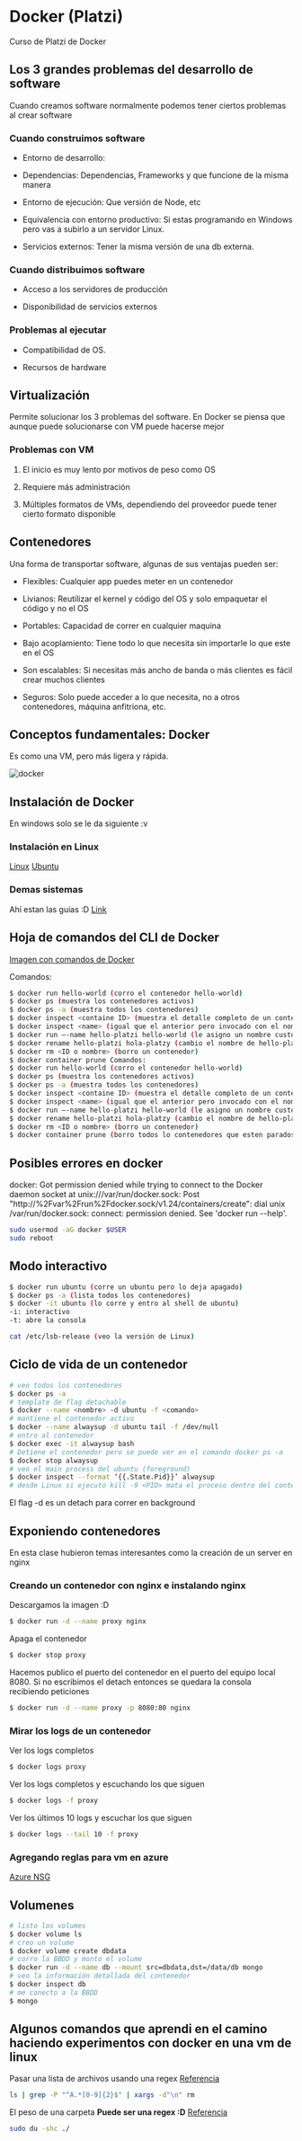 # Docker (Platzi)

Curso de Platzi de Docker

## Los 3 grandes problemas del desarrollo de software

Cuando creamos software normalmente podemos tener ciertos problemas al crear software

### Cuando construimos software

- Entorno de desarrollo: 

- Dependencias: Dependencias, Frameworks y que funcione de la misma manera

- Entorno de ejecución: Que versión de Node, etc

- Equivalencia con entorno productivo: Si estas programando en Windows pero vas a subirlo a un servidor Linux.

- Servicios externos: Tener la misma versión de una db externa.

### Cuando distribuimos software

- Acceso a los servidores de producción

- Disponibilidad de servicios externos

### Problemas al ejecutar

- Compatibilidad de OS.

- Recursos de hardware

## Virtualización

Permite solucionar los 3 problemas del software. En Docker se piensa que aunque puede solucionarse con VM puede hacerse mejor

### Problemas con VM

1. El inicio es muy lento por motivos de peso como OS

2. Requiere más administración

3. Múltiples formatos de VMs, dependiendo del proveedor puede tener cierto formato disponible

## Contenedores

Una forma de transportar software, algunas de sus ventajas pueden ser:

- Flexibles: Cualquier app puedes meter en un contenedor

- Livianos: Reutilizar el kernel y código del OS y solo empaquetar el código y no el OS

- Portables: Capacidad de correr en cualquier maquina

- Bajo acoplamiento: Tiene todo lo que necesita sin importarle lo que este en el OS

- Son escalables: Si necesitas más ancho de banda o más clientes es fácil crear muchos clientes

- Seguros: Solo puede acceder a lo que necesita, no a otros contenedores, máquina anfitriona, etc.

## Conceptos fundamentales: Docker

Es como una VM, pero más ligera y rápida.

![docker](./readme_files/8323.1565281088.png)

## Instalación de Docker

En windows solo se le da siguiente :v [](https://docs.docker.com/install/windows/)


### Instalación en Linux

[Linux](https://docs.docker.com/desktop/install/linux-install/)
[Ubuntu](https://docs.docker.com/desktop/install/ubuntu/)

### Demas sistemas

Ahí estan las guías :D [Link](https://docs.docker.com/get-docker/)

## Hoja de comandos del CLI de Docker

[Imagen con comandos de Docker](./readme_files/cheatsheet.webp)

Comandos:
```bash
$ docker run hello-world (corro el contenedor hello-world)
$ docker ps (muestra los contenedores activos)
$ docker ps -a (muestra todos los contenedores)
$ docker inspect <containe ID> (muestra el detalle completo de un contenedor)
$ docker inspect <name> (igual que el anterior pero invocado con el nombre)
$ docker run –-name hello-platzi hello-world (le asigno un nombre custom “hello-platzi”)
$ docker rename hello-platzi hola-platzy (cambio el nombre de hello-platzi a hola-platzi)
$ docker rm <ID o nombre> (borro un contenedor)
$ docker container prune Comandos:
$ docker run hello-world (corro el contenedor hello-world)
$ docker ps (muestra los contenedores activos)
$ docker ps -a (muestra todos los contenedores)
$ docker inspect <containe ID> (muestra el detalle completo de un contenedor)
$ docker inspect <name> (igual que el anterior pero invocado con el nombre)
$ docker run –-name hello-platzi hello-world (le asigno un nombre custom “hello-platzi”)
$ docker rename hello-platzi hola-platzy (cambio el nombre de hello-platzi a hola-platzi)
$ docker rm <ID o nombre> (borro un contenedor)
$ docker container prune (borro todos lo contenedores que esten parados)
```

## Posibles errores en docker

docker: Got permission denied while trying to connect to the Docker daemon socket at unix:///var/run/docker.sock: Post "http://%2Fvar%2Frun%2Fdocker.sock/v1.24/containers/create": dial unix /var/run/docker.sock: connect: permission denied.
See 'docker run --help'.

```bash
sudo usermod -aG docker $USER
sudo reboot
```

## Modo interactivo

```bash
$ docker run ubuntu (corre un ubuntu pero lo deja apagado)
$ docker ps -a (lista todos los contenedores)
$ docker -it ubuntu (lo corre y entro al shell de ubuntu)
-i: interactivo
-t: abre la consola

cat /etc/lsb-release (veo la versión de Linux)
```

## Ciclo de vida de un contenedor

```bash
# veo todos los contenedores
$ docker ps -a
# template de flag detachable
$ docker --name <nombre> -d ubuntu -f <comando>
# mantiene el contenedor activo
$ docker --name alwaysup -d ubuntu tail -f /dev/null
# entro al contenedor
$ docker exec -it alwaysup bash
# Detiene el contenedor pero se puede ver en el comando docker ps -a
$ docker stop alwaysup
# veo el main process del ubuntu (foreground)
$ docker inspect --format ‘{{.State.Pid}}’ alwaysup
# desde Linux si ejecuto kill -9 <PID> mata el proceso dentro del contenedor de ubuntu pero desde MAC no funciona
```

El flag -d es un detach para correr en background

## Exponiendo contenedores

En esta clase hubieron temas interesantes como la creación de un server en nginx

### Creando un contenedor con nginx e instalando nginx

Descargamos la imagen :D

```bash
$ docker run -d --name proxy nginx
```

Apaga el contenedor

```bash
$ docker stop proxy
```

Hacemos publico el puerto del contenedor en el puerto del equipo local 8080. Si no escribimos el detach entonces se quedara la consola recibiendo peticiones

```bash
$ docker run -d --name proxy -p 8080:80 nginx
```

### Mirar los logs de un contenedor

Ver los logs completos

```bash
$ docker logs proxy
```

Ver los logs completos y escuchando los que siguen

```bash
$ docker logs -f proxy
```

Ver los últimos 10 logs y escuchar los que siguen

```bash
$ docker logs --tail 10 -f proxy
```

### Agregando reglas para vm en azure

[Azure NSG](./readme_files/azure-network.PNG)

## Volumenes

```bash
# listo los volumes
$ docker volume ls
# creo un volume
$ docker volume create dbdata
# corro la BBDD y monto el volume
$ docker run -d --name db --mount src=dbdata,dst=/data/db mongo
# veo la información detallada del contenedor
$ docker inspect db
# me conecto a la BBDD
$ mongo
```

## Algunos comandos que aprendi en el camino haciendo experimentos con docker en una vm de linux

Pasar una lista de archivos usando una regex [Referencia](https://superuser.com/questions/392872/delete-files-with-regular-expression)

```bash
ls | grep -P "^A.*[0-9]{2}$" | xargs -d"\n" rm
```

El peso de una carpeta **Puede ser una regex :D** [Referencia](https://linuxize.com/post/how-get-size-of-file-directory-linux/)

```bash
sudo du -shc ./
```